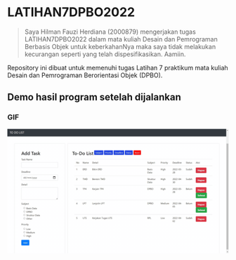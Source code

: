 # LATIHAN7DPBO2022

>Saya Hilman Fauzi Herdiana (2000879) mengerjakan tugas LATIHAN7DPBO2022 dalam mata kuliah Desain dan Pemrograman Berbasis Objek untuk keberkahanNya maka saya tidak melakukan kecurangan seperti yang telah dispesifikasikan. Aamiin.

Repository ini dibuat untuk memenuhi tugas Latihan 7 praktikum mata kuliah Desain dan Pemrograman Berorientasi Objek (DPBO).

## **Demo hasil program setelah dijalankan**

### GIF

  ![GIF Program](https://github.com/hlmnn/LATIHAN7DPBO2022/blob/master/Screenshot/demo.gif)
